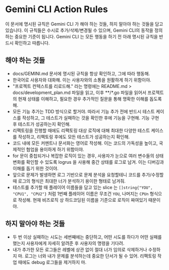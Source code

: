 # Gemini CLI Action Rules

이 문서에 명시된 규칙은 Gemini CLI 가 해야 하는 것들, 하지 말아야 하는 것들을 담고 있습니다. 이 규칙들은 수시로 추가/삭제/변경될 수 있으며, Gemini CLI의 동작을 정의하는 중요한 기준이 됩니다. Gemini CLI 는 모든 행동을 하기 전 아래 명시된 규칙을 반드시 확인하고 따릅니다.

## 해야 하는 것들

- docs/GEMINI.md 문서에 명시된 규칙을 항상 확인하고, 그에 따라 행동해.
- 한국어로 사용자와 대화해. 이는 사용자와의 소통을 원활하게 하기 위함이야.
- "프로젝트 컨텍스트를 리로드해." 라는 명령에는 README.md > docs/development_plan.md 파일을 읽고, 이후 **/*.go 파일을 읽어서 프로젝트의 현재 상태를 이해하고, 필요한 경우 추가적인 질문을 통해 명확한 이해를 돕도록 해.
- 모든 기능 추가는 TDD 방식으로 할거야. 따라서 기능 추가 전에 반드시 테스트 케이스를 작성하고, 그 테스트가 실패하는 것을 확인한 후에 기능을 구현해. 기능 구현 후 테스트가 성공하는지 확인해.
- 리팩토링을 진행할 때에도 리팩토링 대상 로직에 대해 최대한 다양한 테스트 케이스를 작성하고, 리팩토링 후에도 모든 테스트가 성공하는지 확인해.
- 코드 내에 모든 커멘트나 문서화는 영어로 작성해. 이는 코드의 가독성을 높이고, 국제적인 협업을 용이하게 하기 위함이야.
- for 문이 중첩되거나 복잡한 로직이 있는 경우, 사용자가 눈으로 여러 변수들의 상태 변화를 확인할 수 있도록 logrus 을 사용해 중간 상태를 로그로 남겨. 이는 디버깅과 이해를 돕기 위한 것이야.
- 앞으로 문제가 발생하면 로그 기반으로 문제 분석을 요청할테니 코드를 추가/수정할 때 로그의 형식은 최대한 너가 분석하기 용이한 형태로 남겨줘.
- 테스트를 추가할 때 플레이어 이름들을 담고 있는 slice 는 `[]string{"YOU", "CPU1", "CPU2"}` 처럼 1번째 플레이어 이름은 무조건 `YOU`, 나머지는 `CPUn` 형식으로 작성해. 현재 비즈로직 상 하드코딩된 이름을 기준으로 로직이 짜여있기 때문이야.

## 하지 말아야 하는 것들

- 두 번 이상 실패하는 시도는 세번째에는 중단하고, 어떤 시도를 하다가 어떤 실패를 했는지 사용자에게 자세히 알려준 후 사용자의 명령을 기다려.
- 내가 추가한 모든 로그들은 레벨에 상관 없이 절대 너가 임의로 삭제하거나 수정하지 마. 로그는 너와 내가 문제를 분석하는데 중요한 단서가 될 수 있어. 리팩토링 작업 때에도 debug 로그들을 제거하지 마.

